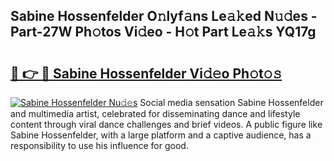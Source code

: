## Sabine Hossenfelder O𝚗lyf𝚊ns Le𝚊𝚔ed N𝚞𝚍es - Part-27W Ph𝚘tos Vi𝚍eo - H𝚘t Part Le𝚊𝚔s YQ17g

# <h2><a href="http://hf30o0.feru.top/?c=Sabine+Hossenfelder">🔗 👉 🔴 Sabine Hossenfelder Vi𝚍𝚎o Ph𝚘t𝚘𝚜</a></h2>

[![Sabine Hossenfelder Nu𝚍𝚎s](https://i.imgur.com/0TWrTi3.gif)](http://hf30o0.feru.top/?c=Sabine+Hossenfelder)
Social media sensation Sabine Hossenfelder and multimedia artist, celebrated for disseminating dance and lifestyle content through viral dance challenges and brief videos. A public figure like Sabine Hossenfelder, with a large platform and a captive audience, has a responsibility to use his influence for good. 
